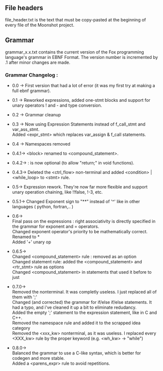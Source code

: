 ## File headers
file_header.txt is the text that must be copy-pasted at the beginning of every file of the Moonshot project. 

## Grammar
grammar_x.x.txt contains the current version of the Fox programming language's grammar in EBNF Format. The version number is incremented by .1 
after minor changes are made.

### Grammar Changelog : 
* 0.0 ->	First version that had a lot of error (it was my first try at making a full ebnf grammar).</br>
* 0.1 ->	Reworked expressions, added one-stmt blocks and support for unary operators ! and - and type conversion.</br>
* 0.2 ->	Grammar cleanup</br>
* 0.3 ->	Now using Expression Statements instead of f_call_stmt and var_ass_stmt. </br>
		Added <expr_stmt> which replaces var_assign & f_call statements.</br>
* 0.4 ->	Namespaces removed
* 0.4.1->	\<block> renamed to <compound_statement>. </br>
* 0.4.2->	<return> : <expr> is now optional (to allow "return;" in void functions). </br>
* 0.4.3->	Deleted the <ctrl_flow> non-terminal and added  \<condition> | \<while_loop> to \<stmt> rule.</br>
* 0.5->		Expression rework. They're now far more flexible and support unary operation chaining, like !!false, !-3, etc.</br>
* 0.5.1->	Changed Exponent sign to "**" instead of '^' like in other languages ( python, fortran,.. )</br>
* 0.6->		</Br>
	Final pass on the expressions : right associativity is directly specified in the grammar for exponent and = operators. </br>
			Changed exponent operator's priority to be mathematically correct.</br>
			Renamed <const> to <literal>*</br>
			Added '+' unary op</br>
* 0.6.5-> </br>	
		Changed <compound_statement> rule : removed <statement> as an option</br>
		Changed statement rule: added the <compound_statement> and <rtr_stmt> rule as options</br>
		Changed <compound_statement> in statements that used it before to just <statement></br>
* 0.7.0->	</br>
Removed the <eoi> nonterminal. It was completly useless. I just replaced all of them with ';'</br>
		Changed (and corrected) the grammar for if/else if/else statements. It had a typo, and i've cleaned it up a bit to eliminate redudancy.</br>
		Added the empty ';' statement to the expression statement, like in C and C++.</br>
		Removed the namespace rule and added it to the scrapped idea category</br>
		Removed the <xxx_kw> nonterminal, as it was useless. I replaced every <XXX_kw> rule by the proper keyword (e.g. <wh_kw> -> "while")</br>

* 0.8.0-> </br>
		Balanced the <condition> grammar to use a C-like syntax, which is better for codegen and more stable. </br>
		Added a <parens_expr> rule to avoid repetitions. </br>